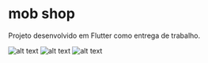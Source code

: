 # mob shop

Projeto desenvolvido em Flutter como entrega de trabalho.


![alt text](https://i.ibb.co/0tYw9d0/eb78ea12-7885-4f51-b459-df185c9f67dc.jpg)
![alt text](https://i.ibb.co/QcX9yM5/c1d6eb87-3379-4634-b48c-69fe12529944.jpg)
![alt text](https://i.ibb.co/tb3zWfZ/c8ebb76e-f583-4f5d-b9bb-f6c7e527de02.jpg)
